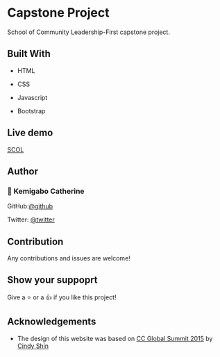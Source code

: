 # Capstone Project

School of Community Leadership-First capstone project.

## Built With

* HTML

* CSS

* Javascript

* Bootstrap

## Live demo

[SCOL](https://kemigabocatherine.github.io/Capstone-1/)

## Author

### :bust_in_silhouette: Kemigabo Catherine

GitHub:[@github](https://github.com/kemigabocatherine)

Twitter: [@twitter](https://twitter.com/catherinek205)

## Contribution

Any contributions and issues are welcome!

## Show your suppoprt

Give a :star: or a :+1: if you like this project!

## Acknowledgements

* The design of this website was based on [CC Global Summit 2015](https://www.behance.net/gallery/29845175/CC-Global-Summit-2015) by [Cindy Shin](https://www.behance.net/adagio07)
